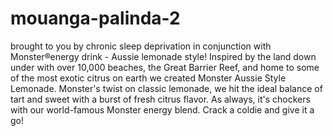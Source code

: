# mouanga-palinda-2
brought to you by chronic sleep deprivation in conjunction with Monster®energy drink - Aussie lemonade style! Inspired by the land down under with over 10,000 beaches, the Great Barrier Reef, and home to some of the most exotic citrus on earth we created Monster Aussie Style Lemonade. Monster's twist on classic lemonade, we hit the ideal balance of tart and sweet with a burst of fresh citrus flavor. As always, it's chockers with our world-famous Monster energy blend. Crack a coldie and give it a go!
